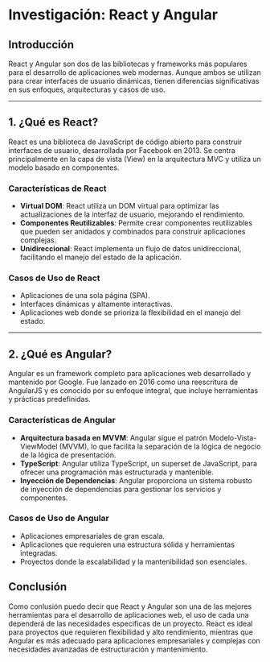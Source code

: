 # Investigación: React y Angular

## Introducción
React y Angular son dos de las bibliotecas y frameworks más populares para el desarrollo de aplicaciones web modernas. Aunque ambos se utilizan para crear interfaces de usuario dinámicas, tienen diferencias significativas en sus enfoques, arquitecturas y casos de uso.

---

## 1. ¿Qué es React?
React es una biblioteca de JavaScript de código abierto para construir interfaces de usuario, desarrollada por Facebook en 2013. Se centra principalmente en la capa de vista (View) en la arquitectura MVC y utiliza un modelo basado en componentes.

### Características de React
- **Virtual DOM**: React utiliza un DOM virtual para optimizar las actualizaciones de la interfaz de usuario, mejorando el rendimiento.
- **Componentes Reutilizables**: Permite crear componentes reutilizables que pueden ser anidados y combinados para construir aplicaciones complejas.
- **Unidireccional**: React implementa un flujo de datos unidireccional, facilitando el manejo del estado de la aplicación.

### Casos de Uso de React
- Aplicaciones de una sola página (SPA).
- Interfaces dinámicas y altamente interactivas.
- Aplicaciones web donde se prioriza la flexibilidad en el manejo del estado.

---

## 2. ¿Qué es Angular?
Angular es un framework completo para aplicaciones web desarrollado y mantenido por Google. Fue lanzado en 2016 como una reescritura de AngularJS y es conocido por su enfoque integral, que incluye herramientas y prácticas predefinidas.

### Características de Angular
- **Arquitectura basada en MVVM**: Angular sigue el patrón Modelo-Vista-ViewModel (MVVM), lo que facilita la separación de la lógica de negocio de la lógica de presentación.
- **TypeScript**: Angular utiliza TypeScript, un superset de JavaScript, para ofrecer una programación más estructurada y mantenible.
- **Inyección de Dependencias**: Angular proporciona un sistema robusto de inyección de dependencias para gestionar los servicios y componentes.

### Casos de Uso de Angular
- Aplicaciones empresariales de gran escala.
- Aplicaciones que requieren una estructura sólida y herramientas integradas.
- Proyectos donde la escalabilidad y la mantenibilidad son esenciales.


## Conclusión
Como conlusión puedo decir que React y Angular son una de las mejores herramientas para el desarrollo de aplicaciones web, el uso de cada una dependerá de las necesidades especificas de un proyecto. React es ideal para proyectos que requieren flexibilidad y alto rendimiento, mientras que Angular es más adecuado para aplicaciones empresariales y complejas con necesidades avanzadas de estructuración y mantenimiento.
